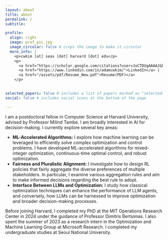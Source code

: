 ```yaml
---
layout: about
title: about
permalink: /
subtitle: 

profile:
  align: right
  image: prof_pic.jpg
  image_circular: false # crops the image to make it circular
  more_info: |
    <p>cwkim [at] seas [dot] harvard [dot] edu</p>
    <p>
      <a href="https://scholar.google.com/citations?user=JoCTDUgAAAAJ&hl=en">Google Scholar</a> |
      <a href="https://www.linkedin.com/in/adamcwkim/">LinkedIn</a> |
      <a href="/assets/pdf/Resume_New.pdf">Resume(PDF)</a>
    </p>
  

selected_papers: false # includes a list of papers marked as "selected={true}"
social: false # includes social icons at the bottom of the page

---
```


I am a postdoctoral fellow in Computer Science at Harvard University, advised by Professor Milind Tambe. I am broadly interested in AI for decision-making. I currently explore several key areas:
- **ML-Accelerated Algorithms:** I explore how machine learning can be leveraged to efficiently solve complex optimization and control problems. I have developed ML-accelerated algorithms for mixed-integer optimization, continuous-time optimal control, and robust optimization.
- **Fairness and Pluralistic Alignment:** I investigate how to design RL policies that fairly aggregate the diverse preferences of multiple stakeholders. In particular, I examine various aggregation rules and aim to make informed decisions regarding the best rule to adopt.
- **Interface Between LLMs and Optimization:** I study how classical optimization techniques can enhance the performance of LLM agents, and conversely, how LLMs can be harnessed to improve optimization and broader decision-making processes.

Before joining Harvard, I completed my PhD at the MIT Operations Research Center in 2024 under the guidance of Professor Dimitris Bertsimas. I also spent the summer of 2023 as a research intern in the Optimization and Machine Learning Group at Microsoft Research. I completed my undergraduate studies at Seoul National University.





